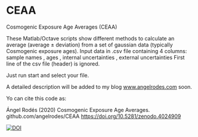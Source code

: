 # CEAA

Cosmogenic Exposure Age Averages (CEAA)

 These Matlab/Octave scripts show different methods to calculate an average (average ± deviation)
 from a set of gaussian data (typically Cosmogenic exposure ages).
 Input data in .csv file containing 4 columns: 
 sample names , ages , internal uncertainties , external uncertainties
 First line of the csv file (header) is ignored.
 
Just run start and select your file.
 
A detailed description will be added to my blog www.angelrodes.com soon.

Yo can cite this code as:

Ángel Rodés (2020) Cosmogenic Exposure Age Averages. github.com/angelrodes/CEAA https://doi.org/10.5281/zenodo.4024909

[![DOI](https://zenodo.org/badge/DOI/10.5281/zenodo.4024909.svg)](https://doi.org/10.5281/zenodo.4024909)
